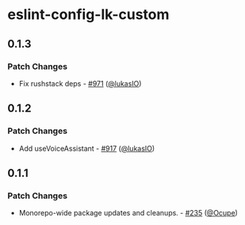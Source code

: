 # eslint-config-lk-custom

## 0.1.3

### Patch Changes

- Fix rushstack deps - [#971](https://github.com/livekit/components-js/pull/971) ([@lukasIO](https://github.com/lukasIO))

## 0.1.2

### Patch Changes

- Add useVoiceAssistant - [#917](https://github.com/livekit/components-js/pull/917) ([@lukasIO](https://github.com/lukasIO))

## 0.1.1

### Patch Changes

- Monorepo-wide package updates and cleanups. - [#235](https://github.com/livekit/components-js/pull/235) ([@Ocupe](https://github.com/Ocupe))
